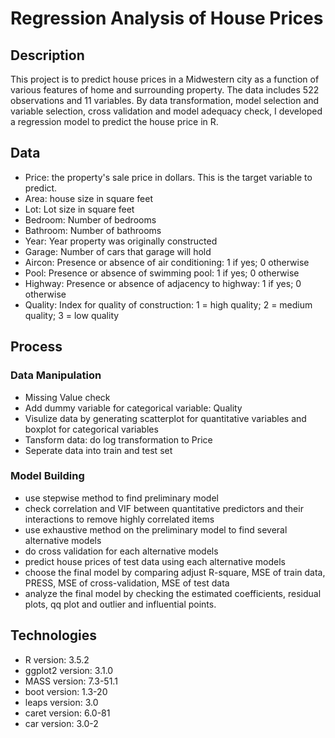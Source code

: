 # Regression Analysis of House Prices

## Description
This project is to predict house prices in a Midwestern city as a function of various features of home and surrounding property.  The data includes 522 observations and 11 variables. By data transformation, model selection and variable selection, cross validation and model adequacy check, I developed a regression model to predict the house price in R.

## Data 
* Price: the property's sale price in dollars. This is the target variable to predict.
* Area: house size in square feet
* Lot: Lot size in square feet
* Bedroom: Number of bedrooms
* Bathroom: Number of bathrooms
* Year: Year property was originally constructed
* Garage: Number of cars that garage will hold
* Aircon: Presence or absence of air conditioning: 1 if yes; 0 otherwise
* Pool: Presence or absence of swimming pool: 1 if yes; 0 otherwise
* Highway: Presence or absence of adjacency to highway: 1 if yes; 0 otherwise
* Quality: Index for quality of construction: 1 = high quality; 2 = medium quality; 3 = low quality

## Process
### Data Manipulation
* Missing Value check
* Add dummy variable for categorical variable: Quality
* Visulize data by generating scatterplot for quantitative variables and boxplot for categorical variables
* Tansform data: do log transformation to Price
* Seperate data into train and test set

### Model Building
* use stepwise method to find preliminary model
* check correlation and VIF between quantitative predictors and their interactions to remove highly correlated items
* use exhaustive method on the preliminary model to find several alternative models
* do cross validation for each alternative models
* predict house prices of test data using each alternative models
* choose the final model by comparing adjust R-square, MSE of train data, PRESS, MSE of cross-validation, MSE of test data
* analyze the final model by checking the estimated coefficients, residual plots, qq plot and outlier and influential points. 

## Technologies
* R version: 3.5.2
* ggplot2 version: 3.1.0
* MASS version: 7.3-51.1
* boot version: 1.3-20
* leaps version: 3.0
* caret version: 6.0-81
* car version: 3.0-2




